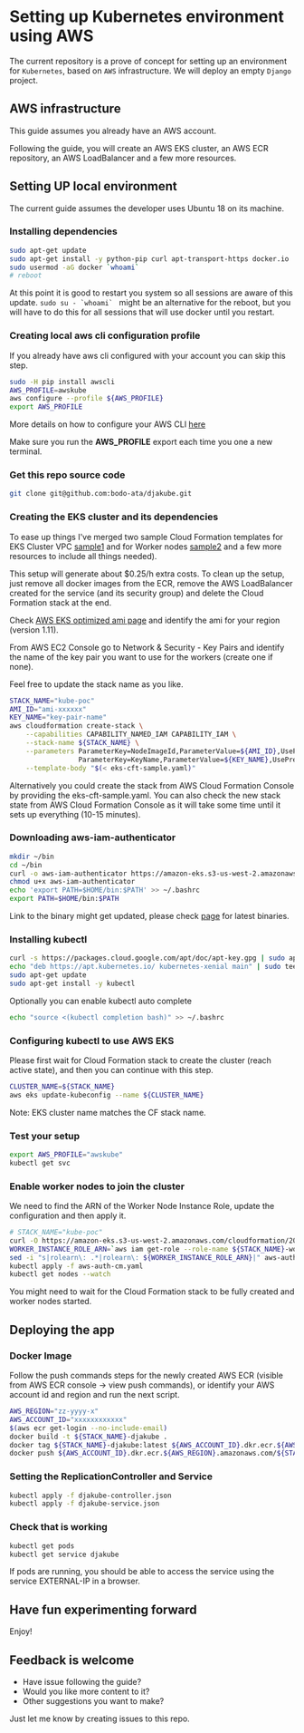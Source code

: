 # Setting up Kubernetes environment using AWS

The current repository is a prove of concept for setting up an environment for
`Kubernetes`, based on `AWS` infrastructure. We will deploy an empty `Django` project.  

## AWS infrastructure

This guide assumes you already have an AWS account.

Following the guide, you will create an AWS EKS cluster, an AWS ECR repository, an AWS LoadBalancer and a few more resources.

## Setting UP local environment

The current guide assumes the developer uses Ubuntu 18 on its machine.

### Installing dependencies
```bash
sudo apt-get update
sudo apt-get install -y python-pip curl apt-transport-https docker.io
sudo usermod -aG docker `whoami`
# reboot
```
At this point it is good to restart you system so all sessions are aware of this update.
```sudo su - `whoami` ``` might be an alternative for the reboot, but you will have to do this for all sessions that will use docker until you restart.  

### Creating local aws cli configuration profile

If you already have aws cli configured with your account you can skip this step.

```bash
sudo -H pip install awscli
AWS_PROFILE=awskube
aws configure --profile ${AWS_PROFILE}
export AWS_PROFILE
```

More details on how to configure your AWS CLI [here](https://docs.aws.amazon.com/cli/latest/userguide/cli-chap-configure.html)

Make sure you run the **AWS_PROFILE** export each time you one a new terminal.

### Get this repo source code
```bash
git clone git@github.com:bodo-ata/djakube.git
```

### Creating the EKS cluster and its dependencies
To ease up things I've merged two sample Cloud Formation templates for EKS Cluster
VPC [sample1](https://amazon-eks.s3-us-west-2.amazonaws.com/cloudformation/2018-12-10/amazon-eks-vpc-sample.yaml)
and for Worker nodes [sample2](https://amazon-eks.s3-us-west-2.amazonaws.com/cloudformation/2018-12-10/amazon-eks-nodegroup.yaml)
and a few more resources to include all things needed).

This setup will generate about $0.25/h extra costs. To clean up the setup,
just remove all docker images from the ECR, remove the AWS LoadBalancer created for the service (and its security group) and delete the Cloud Formation stack at the end.

Check [AWS EKS optimized ami page](https://docs.aws.amazon.com/eks/latest/userguide/eks-optimized-ami.html)
and identify the ami for your region (version 1.11).

From AWS EC2 Console go to Network & Security - Key Pairs and identify the name of the key pair you want to use for the workers (create one if none). 

Feel free to update the stack name as you like.
```bash
STACK_NAME="kube-poc"
AMI_ID="ami-xxxxxx"
KEY_NAME="key-pair-name"
aws cloudformation create-stack \
    --capabilities CAPABILITY_NAMED_IAM CAPABILITY_IAM \
    --stack-name ${STACK_NAME} \
    --parameters ParameterKey=NodeImageId,ParameterValue=${AMI_ID},UsePreviousValue=false \
                 ParameterKey=KeyName,ParameterValue=${KEY_NAME},UsePreviousValue=false \
    --template-body "$(< eks-cft-sample.yaml)"
```
Alternatively you could create the stack from AWS Cloud Formation Console by providing the eks-cft-sample.yaml.
You can also check the new stack state from AWS Cloud Formation Console as it will take some time until it sets up everything (10-15 minutes).

### Downloading aws-iam-authenticator
```bash
mkdir ~/bin
cd ~/bin
curl -o aws-iam-authenticator https://amazon-eks.s3-us-west-2.amazonaws.com/1.11.5/2018-12-06/bin/linux/amd64/aws-iam-authenticator
chmod u+x aws-iam-authenticator
echo 'export PATH=$HOME/bin:$PATH' >> ~/.bashrc
export PATH=$HOME/bin:$PATH
```

Link to the binary might get updated, please check [page](https://docs.aws.amazon.com/eks/latest/userguide/getting-started.html) for latest binaries.

### Installing kubectl
```bash
curl -s https://packages.cloud.google.com/apt/doc/apt-key.gpg | sudo apt-key add -
echo "deb https://apt.kubernetes.io/ kubernetes-xenial main" | sudo tee -a /etc/apt/sources.list.d/kubernetes.list
sudo apt-get update
sudo apt-get install -y kubectl
```

Optionally you can enable kubectl auto complete
```bash
echo "source <(kubectl completion bash)" >> ~/.bashrc
```

### Configuring kubectl to use AWS EKS
Please first wait for Cloud Formation stack to create the cluster (reach active state), and then you can continue with this step.
```bash
CLUSTER_NAME=${STACK_NAME}
aws eks update-kubeconfig --name ${CLUSTER_NAME} 
```
Note: EKS cluster name matches the CF stack name.

### Test your setup
```bash
export AWS_PROFILE="awskube"
kubectl get svc
```

### Enable worker nodes to join the cluster
We need to find the ARN of the Worker Node Instance Role, update the configuration and then apply it. 
```bash
# STACK_NAME="kube-poc"
curl -O https://amazon-eks.s3-us-west-2.amazonaws.com/cloudformation/2018-12-10/aws-auth-cm.yaml
WORKER_INSTANCE_ROLE_ARN=`aws iam get-role --role-name ${STACK_NAME}-workerNodeInstanceRole|grep "Arn"|cut -d '"' -f 4`
sed -i "s|rolearn\: .*|rolearn\: ${WORKER_INSTANCE_ROLE_ARN}|" aws-auth-cm.yaml
kubectl apply -f aws-auth-cm.yaml
kubectl get nodes --watch
```
You might need to wait for the Cloud Formation stack to be fully created and worker nodes started.

## Deploying the app

### Docker Image 
Follow the push commands steps for the newly created AWS ECR (visible from AWS ECR console -> view push commands), or identify your AWS account id and region and run the next script. 
```bash
AWS_REGION="zz-yyyy-x"
AWS_ACCOUNT_ID="xxxxxxxxxxxx"
$(aws ecr get-login --no-include-email)
docker build -t ${STACK_NAME}-djakube .
docker tag ${STACK_NAME}-djakube:latest ${AWS_ACCOUNT_ID}.dkr.ecr.${AWS_REGION}.amazonaws.com/${STACK_NAME}-djakube:latest
docker push ${AWS_ACCOUNT_ID}.dkr.ecr.${AWS_REGION}.amazonaws.com/${STACK_NAME}-djakube:latest
```

### Setting the ReplicationController and Service
```bash
kubectl apply -f djakube-controller.json 
kubectl apply -f djakube-service.json 
```

### Check that is working
```bash
kubectl get pods
kubectl get service djakube
```
If pods are running, you should be able to access the service using the service EXTERNAL-IP in a browser.

## Have fun experimenting forward

Enjoy!

## Feedback is welcome

- Have issue following the guide?
- Would you like more content to it?
- Other suggestions you want to make?

Just let me know by creating issues to this repo.
